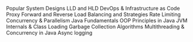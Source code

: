 Popular System Designs LLD and HLD
DevOps & Infrastructure as Code
Proxy Forward and Reverse
Load Balancing and Strategies
Rate Limiting
Concurrency & Parallelism
Java Fundamentals
OOP Principles in Java
JVM Internals & Class Loading
Garbage Collection Algorithms
Multithreading & Concurrency in Java
Async logging